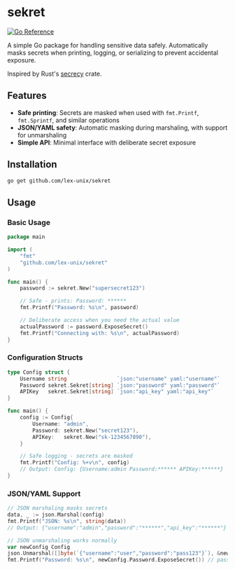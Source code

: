 # sekret

[![Go Reference](https://pkg.go.dev/badge/github.com/lex-unix/sekret.svg)](https://pkg.go.dev/github.com/lex-unix/sekret)

A simple Go package for handling sensitive data safely. Automatically masks secrets when printing, logging, or serializing to prevent accidental exposure.

Inspired by Rust's [secrecy](https://crates.io/crates/secrecy) crate.

## Features

- **Safe printing**: Secrets are masked when used with `fmt.Printf`, `fmt.Sprintf`, and similar operations
- **JSON/YAML safety**: Automatic masking during marshaling, with support for unmarshaling
- **Simple API**: Minimal interface with deliberate secret exposure

## Installation

```bash
go get github.com/lex-unix/sekret
```

## Usage

### Basic Usage

```go
package main

import (
    "fmt"
    "github.com/lex-unix/sekret"
)

func main() {
    password := sekret.New("supersecret123")

    // Safe - prints: Password: ******
    fmt.Printf("Password: %s\n", password)

    // Deliberate access when you need the actual value
    actualPassword := password.ExposeSecret()
    fmt.Printf("Connecting with: %s\n", actualPassword)
}
```

### Configuration Structs

```go
type Config struct {
	Username string                `json:"username" yaml:"username"`
	Password sekret.Sekret[string] `json:"password" yaml:"password"`
	APIKey   sekret.Sekret[string] `json:"api_key" yaml:"api_key"`
}

func main() {
	config := Config{
		Username: "admin",
		Password: sekret.New("secret123"),
		APIKey:   sekret.New("sk-1234567890"),
	}

	// Safe logging - secrets are masked
	fmt.Printf("Config: %+v\n", config)
	// Output: Config: {Username:admin Password:****** APIKey:******}
}
```

### JSON/YAML Support

```go
// JSON marshaling masks secrets
data, _ := json.Marshal(config)
fmt.Printf("JSON: %s\n", string(data))
// Output: {"username":"admin","password":"******","api_key":"******"}

// JSON unmarshaling works normally
var newConfig Config
json.Unmarshal([]byte(`{"username":"user","password":"pass123"}`), &newConfig)
fmt.Printf("Password: %s\n", newConfig.Password.ExposeSecret()) // pass123
```
